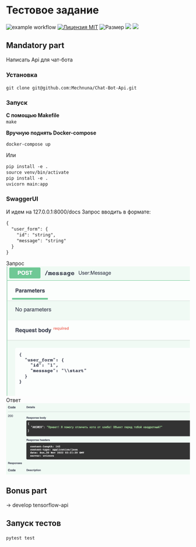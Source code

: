 # Тестовое задание
![example workflow](https://github.com/Mechnuna/Chat-Bot-Api/actions/workflows/python-app.yml/badge.svg)
[![ Лицензия MIT ](https://img.shields.io/badge/License-MIT-blue.svg)](LICENSE)
![ Размер ](https://img.shields.io/github/repo-size/mechnuna/Chat-Bot-Api)
<a href="https://codeclimate.com/github/Mechnuna/Chat-Bot-Api/maintainability"><img src="https://api.codeclimate.com/v1/badges/c11b7aa9c8db1637bd77/maintainability" /></a>
<a href="https://codeclimate.com/github/Mechnuna/Chat-Bot-Api/test_coverage"><img src="https://api.codeclimate.com/v1/badges/c11b7aa9c8db1637bd77/test_coverage" /></a>
## Mandatory part
Написать Api для чат-бота


### Установка

``git clone git@github.com:Mechnuna/Chat-Bot-Api.git``

### Запуск

**С помощью Makefile**  
``make``

**Вручную поднять Docker-compose**
```
docker-compose up
```
Или
```
pip install -e .
source venv/bin/activate
pip install -e .
uvicorn main:app
```
### SwaggerUI  
И идем на 127.0.0.1:8000/docs 
Запрос вводить в формате:
```
{
  "user_form": {
    "id": "string",
    "message": "string"
  }
}  
```
Запрос
![request](image/post_request.png)
Ответ
![responce](image/post_response.png)

## Bonus part
-> develop tensorflow-api

## Запуск тестов
`pytest test`